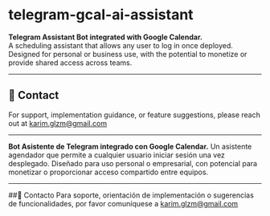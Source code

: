 # telegram-gcal-ai-assistant  

**Telegram Assistant Bot integrated with Google Calendar.**  
A scheduling assistant that allows any user to log in once deployed. Designed for personal or business use, with the potential to monetize or provide shared access across teams.  

---

## 📩 Contact  
For support, implementation guidance, or feature suggestions, please reach out at karim.glzm@gmail.com

---

**Bot Asistente de Telegram integrado con Google Calendar.**
 Un asistente agendador que permite a cualquier usuario iniciar sesión una vez desplegado. Diseñado para uso personal o empresarial, con potencial para monetizar o proporcionar acceso compartido entre equipos.

 ---
##📩 Contacto
Para soporte, orientación de implementación o sugerencias de funcionalidades, por favor comuníquese a karim.glzm@gmail.com
 
